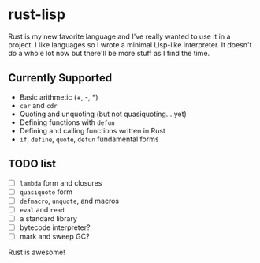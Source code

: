 # rust-lisp #

Rust is my new favorite language and I've really wanted to use it in a project.
I like languages so I wrote a minimal Lisp-like interpreter. It doesn't do a whole lot now
but there'll be more stuff as I find the time.

## Currently Supported ##
* Basic arithmetic (+, -, *)
* `car` and `cdr`
* Quoting and unquoting (but not quasiquoting... yet)
* Defining functions with `defun`
* Defining and calling functions written in Rust
* `if`, `define`, `quote`, `defun` fundamental forms

## TODO list ##

- [ ] `lambda` form and closures
- [ ] `quasiquote` form
- [ ] `defmacro`, `unquote`, and macros
- [ ] `eval` and `read`
- [ ] a standard library
- [ ] bytecode interpreter?
- [ ] mark and sweep GC?

Rust is awesome!